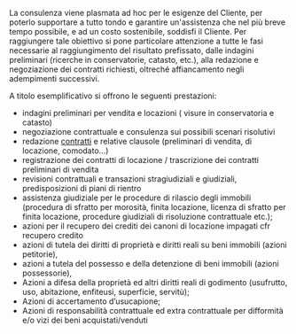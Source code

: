 La consulenza viene plasmata ad hoc per le esigenze del Cliente, per poterlo supportare a tutto tondo e garantire un'assistenza che nel più breve tempo possibile, e ad un costo sostenibile, soddisfi il Cliente. Per raggiungere tale obiettivo si pone particolare attenzione a tutte le fasi necessarie al raggiungimento del risultato prefissato, dalle indagini preliminari (ricerche in conservatorie, catasto, etc.), alla redazione e negoziazione dei contratti richiesti, oltreché affiancamento negli adempimenti successivi.


A titolo esemplificativo si offrono le seguenti prestazioni:

* indagini preliminari per vendita e locazioni ( visure in conservatoria e catasto)
* negoziazione contrattuale e consulenza sui possibili scenari risolutivi
* redazione [contratti](https://daibak.github.io/dora-site/contrattualistica.html) e relative clausole (preliminari di vendita, di locazione, comodato...)
* registrazione dei contratti di locazione / trascrizione dei contratti preliminari di vendita
* revisioni contrattuali e transazioni stragiudiziali e giudiziali, predisposizioni di piani di rientro
* assistenza giudiziale per le procedure di rilascio degli immobili (procedura di sfratto per morosità, finita locazione, licenza di sfratto per finita locazione, procedure giudiziali di risoluzione contrattuale etc.);
* azioni per il recupero dei crediti dei canoni di locazione impagati cfr recupero credito
* azioni di tutela dei diritti di proprietà e diritti reali su beni immobili (azioni petitorie),
* azioni a tutela del possesso e della detenzione di beni immobili (azioni possessorie), 
* Azioni a difesa della proprietà ed altri diritti reali di godimento (usufrutto, uso, abitazione, enfiteusi, superficie, servitù);
* Azioni di accertamento d’usucapione;
* Azioni di responsabilità contrattuale ed extra contrattuale per difformità e/o vizi dei beni acquistati/venduti
